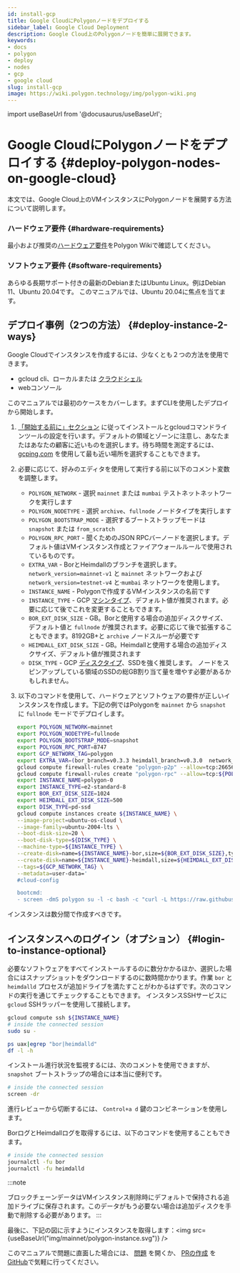 ```yaml
---
id: install-gcp
title: Google CloudにPolygonノードをデプロイする
sidebar_label: Google Cloud Deployment
description: Google Cloud上のPolygonノードを簡単に展開できます。
keywords:
- docs
- polygon
- deploy
- nodes
- gcp
- google cloud
slug: install-gcp
image: https://wiki.polygon.technology/img/polygon-wiki.png
---
```

import useBaseUrl from '@docusaurus/useBaseUrl';

# Google CloudにPolygonノードをデプロイする {#deploy-polygon-nodes-on-google-cloud}

本文では、Google Cloud上のVMインスタンスにPolygonノードを展開する方法について説明します。

### ハードウェア要件 {#hardware-requirements}

最小および推奨の[ハードウェア要件](/docs/maintain/validate/validator-node-system-requirements)をPolygon Wikiで確認してください。

### ソフトウェア要件 {#software-requirements}

あらゆる長期サポート付きの最新のDebianまたはUbuntu Linux。例はDebian 11、Ubuntu 20.04です。 このマニュアルでは、Ubuntu 20.04に焦点を当てます。

## デプロイ事例（2つの方法） {#deploy-instance-2-ways}

Google Cloudでインスタンスを作成するには、少なくとも２つの方法を使用できます。

* gcloud cli、ローカルまたは [クラウドシェル](https://cloud.google.com/shell)
* webコンソール

このマニュアルでは最初のケースをカバーします。まずCLIを使用したデプロイから開始します。
1.  [「開始する前に」セクション](https://cloud.google.com/compute/docs/instances/create-start-instance#before-you-begin) に従ってインストールとgcloudコマンドラインツールの設定を行います。デフォルトの領域とゾーンに注意し、あなたまたはあなたの顧客に近いものを選択します。待ち時間を測定するには、[gcping.com](https://gcping.com) を使用して最も近い場所を選択することもできます。
2. 必要に応じて、好みのエディタを使用して実行する前に以下のコメント変数を調整します。
   * `POLYGON_NETWORK` - 選択 `mainnet` または `mumbai` テストネットネットワークを実行します
   * `POLYGON_NODETYPE` - 選択 `archive`、`fullnode` ノードタイプを実行します
   * `POLYGON_BOOTSTRAP_MODE` - 選択するブートストラップモードは `snapshot` または `from_scratch`
   * `POLYGON_RPC_PORT` - 聞くためのJSON RPCバーノードを選択します。デフォルト値はVMインスタンス作成とファイアウォールルールで使用されているものです。
   * `EXTRA_VAR` - BorとHeimdallのブランチを選択します。 `network_version=mainnet-v1` と `mainnet` ネットワークおよび `network_version=testnet-v4` と·`mumbai` ネットワークを使用します。
   * `INSTANCE_NAME` - Polygonで作成するVMインスタンスの名前です
   * `INSTANCE_TYPE` - GCP [マシンタイプ](https://cloud.google.com/compute/docs/machine-types)、デフォルト値が推奨されます。必要に応じて後でこれを変更することもできます。
   * `BOR_EXT_DISK_SIZE` - GB。Borと使用する場合の追加ディスクサイズ、デフォルト値と `fullnode` が推奨されます。必要に応じて後で拡張することもできます。8192GB+と `archive` ノードスルーが必要です
   * `HEIMDALL_EXT_DISK_SIZE` - GB。Heimdallと使用する場合の追加ディスクサイズ、デフォルト値が推奨されます
   * `DISK_TYPE` - GCP [ディスクタイプ](https://cloud.google.com/compute/docs/disks#disk-types)、SSDを強く推奨します。 ノードをスピンアップしている領域のSSDの総GB割り当て量を増やす必要があるかもしれません。

3. 以下のコマンドを使用して、ハードウェアとソフトウェアの要件が正しいインスタンスを作成します。下記の例ではPolygonを `mainnet` から `snapshot` に `fullnode` モードでデプロイします。
```bash
   export POLYGON_NETWORK=mainnet
   export POLYGON_NODETYPE=fullnode
   export POLYGON_BOOTSTRAP_MODE=snapshot
   export POLYGON_RPC_PORT=8747
   export GCP_NETWORK_TAG=polygon
   export EXTRA_VAR=(bor_branch=v0.3.3 heimdall_branch=v0.3.0  network_version=mainnet-v1 node_type=sentry/sentry heimdall_network=${POLYGON_NETWORK})
   gcloud compute firewall-rules create "polygon-p2p" --allow=tcp:26656,tcp:30303,udp:30303 --description="polygon p2p" --target-tags=${GCP_NETWORK_TAG}
   gcloud compute firewall-rules create "polygon-rpc" --allow=tcp:${POLYGON_RPC_PORT} --description="polygon rpc" --target-tags=${GCP_NETWORK_TAG}
   export INSTANCE_NAME=polygon-0
   export INSTANCE_TYPE=e2-standard-8
   export BOR_EXT_DISK_SIZE=1024
   export HEIMDALL_EXT_DISK_SIZE=500
   export DISK_TYPE=pd-ssd
   gcloud compute instances create ${INSTANCE_NAME} \
   --image-project=ubuntu-os-cloud \
   --image-family=ubuntu-2004-lts \
   --boot-disk-size=20 \
   --boot-disk-type=${DISK_TYPE} \
   --machine-type=${INSTANCE_TYPE} \
   --create-disk=name=${INSTANCE_NAME}-bor,size=${BOR_EXT_DISK_SIZE},type=${DISK_TYPE},auto-delete=no \
   --create-disk=name=${INSTANCE_NAME}-heimdall,size=${HEIMDALL_EXT_DISK_SIZE},type=${DISK_TYPE},auto-delete=no \
   --tags=${GCP_NETWORK_TAG} \
   --metadata=user-data='
   #cloud-config

   bootcmd:
   - screen -dmS polygon su -l -c bash -c "curl -L https://raw.githubusercontent.com/maticnetwork/node-ansible/master/install-gcp.sh | bash -s -- -n '${POLYGON_NETWORK}' -m '${POLYGON_NODETYPE}' -s '${POLYGON_BOOTSTRAP_MODE}' -p '${POLYGON_RPC_PORT}' -e \"'${EXTRA_VAR}'\"; bash"'
```
インスタンスは数分間で作成すべきです。

## インスタンスへのログイン（オプション） {#login-to-instance-optional}

必要なソフトウェアをすべてインストールするのに数分かかるほか、選択した場合にはスナップショットをダウンロードするのに数時間かかります。作業 `bor` と `heimdalld` プロセスが追加ドライブを満たすことがわかるはずです。次のコマンドの実行を通じてチェックすることもできます。
インスタンスSSHサービスに `gcloud` SSHラッパーを使用して接続します。
```bash
gcloud compute ssh ${INSTANCE_NAME}
# inside the connected session
sudo su -

ps uax|egrep "bor|heimdalld"
df -l -h
```
インストール進行状況を監視するには、次のコメントを使用できますが、 `snapshot` ブートストラップの場合には本当に便利です。
```bash
# inside the connected session
screen -dr
```
進行レビューから切断するには、 `Control+a d` 鍵のコンビネーションを使用します。

BorログとHeimdallログを取得するには、以下のコマンドを使用することもできます。
```bash
# inside the connected session
journalctl -fu bor
journalctl -fu heimdalld
```
:::note

ブロックチェーンデータはVMインスタンス削除時にデフォルトで保持される追加ドライブに保存されます。このデータがもう必要ない場合は追加ディスクを手動で削除する必要があります。
:::

最後に、下記の図に示すようにインスタンスを取得します：<img src={useBaseUrl("img/mainnet/polygon-instance.svg")} />

このマニュアルで問題に直面した場合には、 [問題](https://github.com/maticnetwork/matic-docs/issues) を開くか、 [PRの作成](https://github.com/maticnetwork/matic-docs/pulls) を [GitHub](https://github.com/maticnetwork/matic-docs)で気軽に行ってください。
